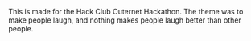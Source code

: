 This is made for the Hack Club Outernet Hackathon. The theme was to make people laugh, and nothing makes people laugh better than other people.